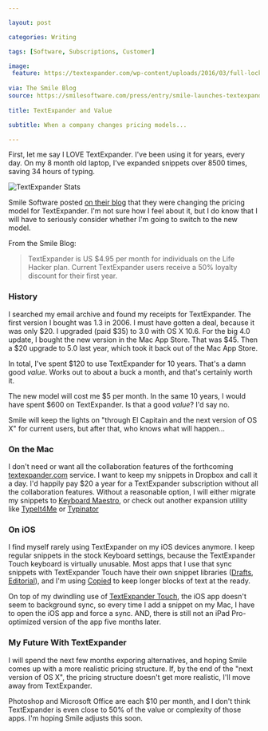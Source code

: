 ```yaml
---

layout: post

categories: Writing

tags: [Software, Subscriptions, Customer]

image:
 feature: https://textexpander.com/wp-content/uploads/2016/03/full-lockup_te_blank.svg
 
via: The Smile Blog
source: https://smilesoftware.com/press/entry/smile-launches-textexpander-com-with-apps-for-mac-iphone-and-windows-beta 
 
title: TextExpander and Value

subtitle: When a company changes pricing models...

---
```


First, let me say I LOVE TextExpander. I've been using it for years, every day. On my 8 month old laptop, I've expanded snippets over 8500 times, saving 34 hours of typing.

![TextExpander Stats](https://s3-us-west-2.amazonaws.com/www.jimmylittle.com/post-images/text-expander-stats.png)

Smile Software posted [on their blog][1] that they were changing the pricing model for TextExpander. I'm not sure how I feel about it, but I do know that I will have to seriously consider whether I'm going to switch to the new model.

From the Smile Blog:

> TextExpander is US $4.95 per month for individuals on the Life Hacker plan. Current TextExpander users receive a 50% loyalty discount for their first year. 

### History
I searched my email archive and found my receipts for TextExpander. The first version I bought was 1.3 in 2006. I must have gotten a deal, because it was only $20. I upgraded (paid $35) to 3.0 with OS X 10.6. For the big 4.0 update, I bought the new version in the Mac App Store. That was $45. Then a $20 upgrade to 5.0 last year, which took it back out of the Mac App Store. 

In total, I've spent $120 to use TextExpander for 10 years. That's a damn good _value_. Works out to about a buck a month, and that's certainly worth it.

The new model will cost me $5 per month. In the same 10 years, I would have spent $600 on TextExpander. Is that a good _value_? I'd say no. 

Smile will keep the lights on "through El Capitain and the next version of OS X" for current users, but after that, who knows what will happen...

### On the Mac
I don't need or want all the collaboration features of the forthcoming [textexpander.com][2] service. I want to keep my snippets in Dropbox and call it a day. I'd happily pay $20 a year for a TextExpander subscription without all the collaboration features. Without a reasonable option, I will either migrate my snippets to [Keyboard Maestro][km], or check out another expansion utility like [TypeIt4Me][t4] or [Typinator][tn]

### On iOS
I find myself rarely using TextExpander on my iOS devices anymore. I keep regular snippets in the stock Keyboard settings, because the TextExpander Touch keyboard is virtually unusable. Most apps that I use that sync snippets with TextExpander Touch have their own snippet libraries ([Drafts][3], [Editorial][4]), and I'm using [Copied][cp] to keep longer blocks of text at the ready. 

On top of my dwindling use of [TextExpander Touch][0], the iOS app doesn't seem to background sync, so every time I add a snippet on my Mac, I have to open the iOS app and force a sync. AND, there is still not an iPad Pro-optimized version of the app five months later. 

### My Future With TextExpander
I will spend the next few months exporing alternatives, and hoping Smile comes up with a more realistic pricing structure. If, by the end of the "next version of OS X", the pricing structure doesn't get more realistic, I'll move away from TextExpander. 

Photoshop and Microsoft Office are each $10 per month, and I don't think TextExpander is even close to 50% of the value or complexity of those apps. I'm hoping Smile adjusts this soon. 



[0]: https://geo.itunes.apple.com/us/app/textexpander-+-keyboard-type/id1075927186?mt=8
[1]: https://smilesoftware.com/press/entry/smile-launches-textexpander-com-with-apps-for-mac-iphone-and-windows-beta
[2]: http://www.textexpander.com
[3]: https://geo.itunes.apple.com/us/app/drafts-4-quickly-capture-notes/id905337691?mt=8
[4]: https://geo.itunes.apple.com/us/app/editorial/id673907758?mt=8
[km]: http://www.keyboardmaestro.com/main/
[t4]: http://www.ettoresoftware.com/products/typeit4me/
[tn]: http://www.ergonis.com/products/typinator/
[cp]: https://geo.itunes.apple.com/us/app/copied-copy-paste-everywhere/id1015767349?mt=8